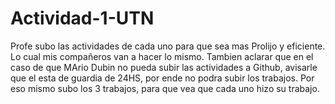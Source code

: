 # Actividad-1-UTN
Profe subo las actividades de cada uno para que sea mas Prolijo y eficiente. Lo cual mis compañeros van a hacer lo mismo. Tambien aclarar que en el caso de que MArio Dubin no pueda subir las actividades a Github, avisarle que el esta de guardia de 24HS, por ende no podra subir los trabajos. Por eso mismo subo los 3 trabajos, para que vea que cada uno hizo su trabajo.
